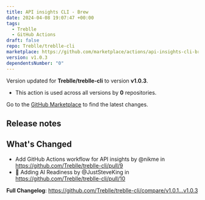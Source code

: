 ```yaml
---
title: API insights CLI - Brew
date: 2024-04-08 19:07:47 +00:00
tags:
  - Treblle
  - GitHub Actions
draft: false
repo: Treblle/treblle-cli
marketplace: https://github.com/marketplace/actions/api-insights-cli-brew
version: v1.0.3
dependentsNumber: "0"
---
```



Version updated for **Treblle/treblle-cli** to version **v1.0.3**.
- This action is used across all versions by **0** repositories.

Go to the [GitHub Marketplace](https://github.com/marketplace/actions/api-insights-cli-brew) to find the latest changes.

## Release notes

## What's Changed
* Add GitHub Actions workflow for API insights by @nikme in https://github.com/Treblle/treblle-cli/pull/9
* 🧠  Adding AI Readiness by @JustSteveKing in https://github.com/Treblle/treblle-cli/pull/10


**Full Changelog**: https://github.com/Treblle/treblle-cli/compare/v1.0.1...v1.0.3

